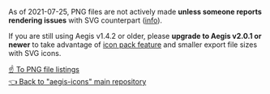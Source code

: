 As of 2021-07-25, PNG files are not actively made **unless someone reports rendering issues** with SVG counterpart ([info](https://github.com/aegis-icons/aegis-icons/issues/240#issuecomment-884841536)).

If you are still using Aegis v1.4.2 or older, please **upgrade to Aegis v2.0.1 or newer** to take advantage of [icon pack feature](https://github.com/aegis-icons/aegis-icons/blob/master/FAQ.md#with-icon-pack) and smaller export file sizes with SVG icons.

[:point_up: To PNG file listings](https://github.com/aegis-icons/png-files) \
[:point_left: Back to "aegis-icons" main repository](https://github.com/aegis-icons/aegis-icons)
